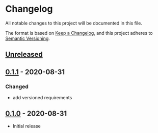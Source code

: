 # Changelog
All notable changes to this project will be documented in this file.

The format is based on [Keep a Changelog](https://keepachangelog.com/en/1.0.0/),
and this project adheres to [Semantic Versioning](https://semver.org/spec/v2.0.0.html).

## [Unreleased]

## [0.1.1] - 2020-08-31
### Changed
* add versioned requirements

## [0.1.0] - 2020-08-31
* Initial release

[Unreleased]: https://github.com/syntro-opensource/silverstripe-elemental-bootstrap-listgroupsection/compare/0.1.1..master
[0.1.1]: https://github.com/syntro-opensource/silverstripe-elemental-bootstrap-listgroupsection/compare/0.1.0..0.1.1
[0.1.0]: https://github.com/syntro-opensource/silverstripe-elemental-bootstrap-listgroupsection/tree/0.1.0
